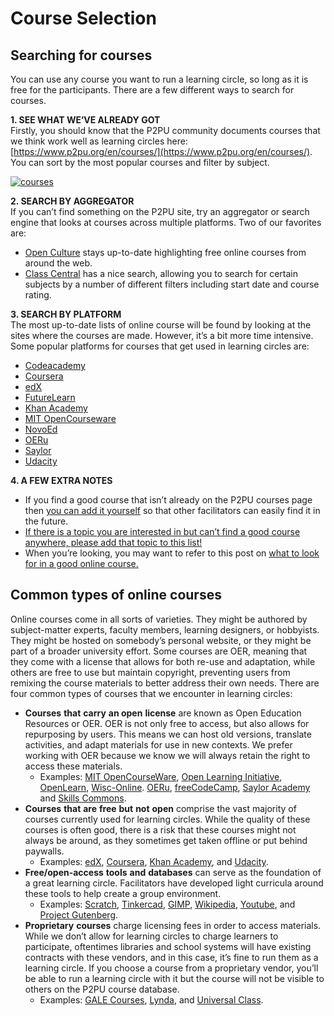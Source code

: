 # Course Selection

## Searching for courses

You can use any course you want to run a learning circle, so long as it is free for the participants. There are a few different ways to search for courses.

**1. SEE WHAT WE’VE ALREADY GOT**  
Firstly, you should know that the P2PU community documents courses that we think work well as learning circles here: [https://www.p2pu.org/en/courses/](https://www.p2pu.org/en/courses/). You can sort by the most popular courses and filter by subject.

[![courses](https://community.p2pu.org/uploads/default/original/1X/08f11534ba7373ad6f2e56d98144807f3aa30ffb.gif)](https://www.p2pu.org/en/courses/)

**2. SEARCH BY AGGREGATOR**  
If you can’t find something on the P2PU site, try an aggregator or search engine that looks at courses across multiple platforms. Two of our favorites are:

* [Open Culture](http://www.openculture.com/freeonlinecourses) stays up-to-date highlighting free online courses from around the web.
* [Class Central](https://www.class-central.com/) has a nice search, allowing you to search for certain subjects by a number of different filters including start date and course rating.

**3. SEARCH BY PLATFORM**  
The most up-to-date lists of online course will be found by looking at the sites where the courses are made. However, it’s a bit more time intensive. Some popular platforms for courses that get used in learning circles are:

* [Codeacademy](https://www.codecademy.com/)
* [Coursera](https://www.coursera.org/)
* [edX](https://www.edx.org/)
* [FutureLearn](https://www.futurelearn.com/)
* [Khan Academy](https://www.khanacademy.org/)
* [MIT OpenCourseware](https://ocw.mit.edu/index.htm)
* [NovoEd](http://novoed.com/)
* [OERu](https://oeru.org/)
* [Saylor](https://www.saylor.org/)
* [Udacity](https://www.udacity.com/)

**4. A FEW EXTRA NOTES**

* If you find a good course that isn’t already on the P2PU courses page then [you can add it yourself](https://learningcircles.p2pu.org/en/course/create/) so that other facilitators can easily find it in the future.
* [If there is a topic you are interested in but can’t find a good course anywhere, please add that topic to this list!](https://community.p2pu.org/t/what-topics-are-missing/2786)
* When you’re looking, you may want to refer to this post on [what to look for in a good online course.](https://community.p2pu.org/t/what-to-look-for-in-a-course/2756)

## Common types of online courses

Online courses come in all sorts of varieties. They might be authored by subject-matter experts, faculty members, learning designers, or hobbyists. They might be hosted on somebody’s personal website, or they might be part of a broader university effort. Some courses are OER, meaning that they come with a license that allows for both re-use and adaptation, while others are free to use but maintain copyright, preventing users from remixing the course materials to better address their own needs. There are four common types of courses that we encounter in learning circles:

* **Courses** **that** **carry** **an open** **license** are known as Open Education Resources or OER. OER is not only free to access, but also allows for repurposing by users. This means we can host old versions, translate activities, and adapt materials for use in new contexts. We prefer working with OER because we know we will always retain the right to access these materials.
  * Examples: [MIT OpenCourseWare](https://ocw.mit.edu/index.htm), [Open Learning Initiative](https://oli.cmu.edu/), [OpenLearn](https://www.open.edu/openlearn/), [Wisc-Online](https://www.wisc-online.com/). [OERu](https://oeru.org/), [freeCodeCamp](https://www.freecodecamp.org/), [Saylor Academy](https://www.saylor.org/) and [Skills Commons](https://www.skillscommons.org/).
* **Courses** **that** **are** **free** **but** **not** **open** comprise the vast majority of courses currently used for learning circles. While the quality of these courses is often good, there is a risk that these courses might not always be around, as they sometimes get taken offline or put behind paywalls.
  * Examples: [edX](https://www.edx.org/), [Coursera](https://www.coursera.org/), [Khan Academy](https://www.khanacademy.org/), and [Udacity](https://www.udacity.com/).
* **Free/open-access** **tools** **and** **databases** can serve as the foundation of a great learning circle. Facilitators have developed light curricula around these tools to help create a group environment.
  * Examples: [Scratch](https://scratch.mit.edu/), [Tinkercad](https://www.tinkercad.com/), [GIMP](https://www.gimp.org/), [Wikipedia](https://en.wikipedia.org/wiki/Main_Page), [Youtube](https://youtube.com/), and [Project Gutenberg](https://www.gutenberg.org/).
* **Proprietary** **courses** charge licensing fees in order to access materials. While we don’t allow for learning circles to charge learners to participate, oftentimes libraries and school systems will have existing contracts with these vendors, and in this case, it’s fine to run them as a learning circle. If you choose a course from a proprietary vendor, you’ll be able to run a learning circle with it but the course will not be visible to others on the P2PU course database.
  * Examples: [GALE Courses](https://www.gale.com/c/gale-courses), [Lynda](https://www.lynda.com/), and [Universal Class](https://library.universalclass.com/index.htm).

## 



